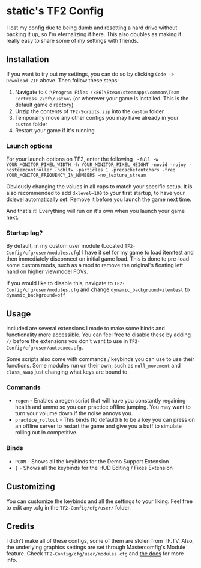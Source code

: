 # static's TF2 Config
I lost my config due to being dumb and resetting a hard drive without backing it up, so I'm eternalizing it here. This also doubles as making it really easy to share some of my settings with friends.

## Installation
If you want to try out my settings, you can do so by clicking `Code -> Download ZIP` above. Then follow these steps:
1. Navigate to `C:\Program Files (x86)\Steam\steamapps\common\Team Fortress 2\tf\custom\` (or wherever your game is installed. This is the default game directory)
2. Unzip the contents of `TF2-Scripts.zip` into the `custom` folder.
3. Temporarily move any other configs you may have already in your `custom` folder
4. Restart your game if it's running

### Launch options
For your launch options on TF2, enter the following
`
-full -w YOUR_MONITOR_PIXEL_WIDTH -h YOUR_MONITOR_PIXEL_HEIGHT -novid -nojoy -nosteamcontroller -nohltv -particles 1 -precachefontchars -freq YOUR_MONITOR_FREQUENCY_IN_NUMBERS -no_texture_stream`

Obviously changing the values in all caps to match your specific setup. It is also recommended to add `dxlevel=100` to your first startup, to have your dxlevel automatically set. Remove it before you launch the game next time.

And that's it! Everything will run on it's own when you launch your game next.

### Startup lag?
By default, in my custom user module (Located `TF2-Config/cfg/user/modules.cfg`) I have it set for my game to load itemtest and then immediately disconnect on initial game load. This is done to pre-load some custom mods, such as a mod to remove the original's floating left hand on higher viewmodel FOVs.

If you would like to disable this, navigate to `TF2-Config/cfg/user/modules.cfg` and change `dynamic_background=itemtest` to `dynamic_background=off`

## Usage
Included are several extensions I made to make some binds and functionality more accessible. You can feel free to disable these by adding `//` before the extensions you don't want to use in `TF2-Config/cfg/user/autoexec.cfg`. 

Some scripts also come with commands / keybinds you can use to use their functions. Some modules run on their own, such as `null_movement` and `class_swap` just changing what keys are bound to.

### Commands
* `regen`   -   Enables a regen script that will have you constantly regaining health and ammo so you can practice offline jumping. You may want to turn your volume down if the noise annoys you.
* `practice_rollout`    -   This binds (to default) `b` to be a key you can press on an offline server to restart the game and give you a buff to simulate rolling out in competitive.

### Binds
* `PGDN`    -   Shows all the keybinds for the Demo Support Extension
* `[`       -   Shows all the keybinds for the HUD Editing / Fixes Extension

## Customizing
You can customize the keybinds and all the settings to your liking. Feel free to edit any .cfg in the `TF2-Config/cfg/user/` folder.

## Credits
I didn't make all of these configs, some of them are stolen from TF.TV. Also, the underlying graphics settings are set through Mastercomfig's Module feature. Check `TF2-Config/cfg/user/modules.cfg` and [the docs](https://docs.mastercomfig.com/en/latest/customization/modules/) for more info.